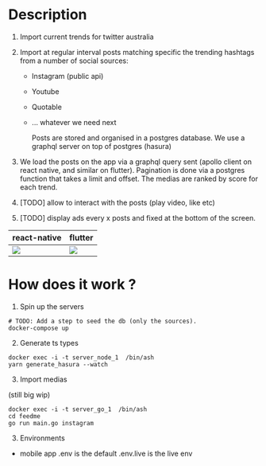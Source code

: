 # Description

1. Import current trends for twitter australia
2. Import at regular interval posts matching specific the trending hashtags from a number of social sources:

   - Instagram (public api)
   - Youtube
   - Quotable
   - ... whatever we need next

     Posts are stored and organised in a postgres database.
     We use a graphql server on top of postgres (hasura)

3. We load the posts on the app via a graphql query sent (apollo client on react native, and similar on flutter). Pagination is done via a postgres function that takes a limit and offset. The medias are ranked by score for each trend.
4. [TODO] allow to interact with the posts (play video, like etc)
5. [TODO] display ads every x posts and fixed at the bottom of the screen.

| react-native                  | flutter                  |
| ----------------------------- | ------------------------ |
| ![](current-react-native.gif) | ![](current-flutter.gif) |

# How does it work ?

1. Spin up the servers

```
# TODO: Add a step to seed the db (only the sources).
docker-compose up
```

2. Generate ts types

```
docker exec -i -t server_node_1  /bin/ash
yarn generate_hasura --watch
```

3. Import medias

(still big wip)

```
docker exec -i -t server_go_1  /bin/ash
cd feedme
go run main.go instagram
```

3. Environments

- mobile app
  .env is the default
  .env.live is the live env
